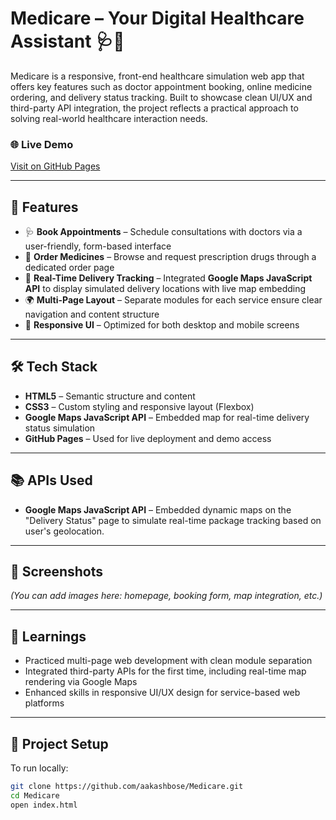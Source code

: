 # Medicare – Your Digital Healthcare Assistant 🩺💊

Medicare is a responsive, front-end healthcare simulation web app that offers key features such as doctor appointment booking, online medicine ordering, and delivery status tracking. Built to showcase clean UI/UX and third-party API integration, the project reflects a practical approach to solving real-world healthcare interaction needs.

### 🌐 Live Demo  
[Visit on GitHub Pages](https://aakashbose.github.io/Medicare/)

---

## 🚀 Features

- 🩺 **Book Appointments** – Schedule consultations with doctors via a user-friendly, form-based interface  
- 💊 **Order Medicines** – Browse and request prescription drugs through a dedicated order page  
- 📍 **Real-Time Delivery Tracking** – Integrated **Google Maps JavaScript API** to display simulated delivery locations with live map embedding  
- 🌍 **Multi-Page Layout** – Separate modules for each service ensure clear navigation and content structure  
- 📱 **Responsive UI** – Optimized for both desktop and mobile screens

---

## 🛠️ Tech Stack

- **HTML5** – Semantic structure and content  
- **CSS3** – Custom styling and responsive layout (Flexbox)  
- **Google Maps JavaScript API** – Embedded map for real-time delivery status simulation  
- **GitHub Pages** – Used for live deployment and demo access

---

## 📚 APIs Used

- **Google Maps JavaScript API** – Embedded dynamic maps on the "Delivery Status" page to simulate real-time package tracking based on user's geolocation.

---

## 📸 Screenshots

*(You can add images here: homepage, booking form, map integration, etc.)*

---

## 🧠 Learnings

- Practiced multi-page web development with clean module separation  
- Integrated third-party APIs for the first time, including real-time map rendering via Google Maps  
- Enhanced skills in responsive UI/UX design for service-based web platforms

---

## 📂 Project Setup

To run locally:

```bash
git clone https://github.com/aakashbose/Medicare.git
cd Medicare
open index.html
